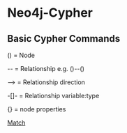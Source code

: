 # Neo4j-Cypher

## Basic Cypher Commands

()   = Node

--   = Relationship e.g. ()--()

-->  = Relationship direction

-[]- = Relationship variable:type

{}   = node properties

[Match](../blob/master/Course/Match.md)